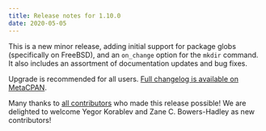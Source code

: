 ```yaml
---
title: Release notes for 1.10.0
date: 2020-05-05
---
```


This is a new minor release, adding initial support for package globs (specifically on FreeBSD), and an `on_change` option for the `mkdir` command. It also includes an assortment of documentation updates and bug fixes.

Upgrade is recommended for all users. [Full changelog is available on MetaCPAN](https://metacpan.org/source/FERKI/Rex-1.10.0/ChangeLog).

Many thanks to [all contributors](https://metacpan.org/source/FERKI/Rex-1.10.0/CONTRIBUTORS) who made this release possible! We are delighted to welcome Yegor Korablev and Zane C. Bowers-Hadley as new contributors!

